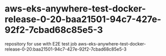 # aws-eks-anywhere-test-docker-release-0-20-baa21501-94c7-427e-92f2-7cbad68c85e5-3
repository for use with E2E test job aws-eks-anywhere-test-docker-release-0-20:baa21501-94c7-427e-92f2-7cbad68c85e5-3

